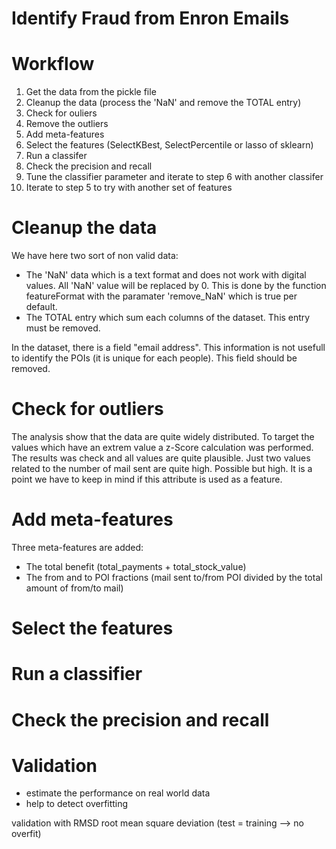 # Identify Fraud from Enron Emails

# Workflow
1) Get the data from the pickle file
2) Cleanup the data (process the 'NaN' and remove the TOTAL entry)
3) Check for ouliers
4) Remove the outliers
5) Add meta-features
3) Select the features (SelectKBest, SelectPercentile or lasso of sklearn)
6) Run a classifer
7) Check the precision and recall 
8) Tune the classifier parameter and iterate to step 6 with another classifer
9) Iterate to step 5 to try with another set of features

# Cleanup the data
We have here two sort of non valid data:
- The 'NaN' data which is a text format and does not work with digital values. All 'NaN' value will be replaced by 0. This is done by the function featureFormat with the paramater 'remove_NaN' which is true per default.  
- The TOTAL entry which sum each columns of the dataset. This entry must be removed.

In the dataset, there is a field "email address". This information is not usefull to identify the POIs (it is unique for each people). This field should be removed.

# Check for outliers
The analysis show that the data are quite widely distributed. To target the values which have an extrem value a z-Score calculation was performed. The results was check and all values are quite plausible. Just two values related to the number of mail sent are quite high. Possible but high. It is a point we have to keep in mind if this attribute is used as a feature.

# Add meta-features
Three meta-features are added:
- The total benefit (total_payments + total_stock_value)
- The from and to POI fractions (mail sent to/from POI divided by the total amount of from/to mail)

# Select the features
# Run a classifier
# Check the precision and recall 
# Validation
- estimate the performance on real world data
- help to detect overfitting

validation with RMSD root mean square deviation (test = training --> no overfit)
